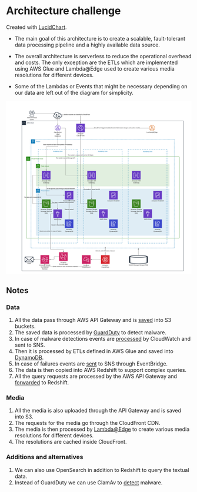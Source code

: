 # Architecture challenge

Created with [LucidChart](https://lucid.app/lucidchart/406b1ce1-7e95-4df1-b9ab-c5ad4a8cc6a2/edit?viewport_loc=-49%2C854%2C2852%2C1585%2C0_0&invitationId=inv_daf92fde-ebbe-4999-a1f2-bb9da30d88eb).

* The main goal of this architecture is to create a scalable, 
fault-tolerant data processing pipeline and a highly available data source.

* The overall architecture is serverless to reduce the operational overhead and costs. 
The only exception are the ETLs which are implemented using AWS Glue and Lambda@Edge used to create various media resolutions for different devices.

* Some of the Lambdas or Events that might be necessary depending on our data are left out of the diagram for simplicity.

![Architecture challenge](diagram.png)

## Notes

### Data

1. All the data pass through AWS API Gateway and is [saved](https://docs.aws.amazon.com/apigateway/latest/developerguide/integrating-api-with-aws-services-s3.html) into S3 buckets.
2. The saved data is processed by [GuardDuty](https://docs.aws.amazon.com/guardduty/latest/ug/s3-protection.html) to detect malware.
3. In case of malware detections events are [processed](https://docs.aws.amazon.com/guardduty/latest/ug/guardduty_findings_cloudwatch.html) by CloudWatch and sent to SNS.
4. Then it is processed by ETLs defined in AWS Glue and saved into [DynamoDB](https://aws.amazon.com/blogs/database/implement-vertical-partitioning-in-amazon-dynamodb-using-aws-glue/).
5. In case of failures events are [sent](https://repost.aws/knowledge-center/glue-job-fail-retry-lambda-sns-alerts) to SNS through EventBridge.
6. The data is then copied into AWS Redshift to support complex queries.
7. All the query requests are processed by the AWS API Gateway and [forwarded](https://aws.amazon.com/blogs/big-data/build-a-serverless-analytics-application-with-amazon-redshift-and-amazon-api-gateway/) to Redshift.

### Media

1. All the media is also uploaded through the API Gateway and is saved into S3.
2. The requests for the media go through the CloudFront CDN.
3. The media is then processed by [Lambda@Edge](https://aws.amazon.com/blogs/networking-and-content-delivery/resizing-images-with-amazon-cloudfront-lambdaedge-aws-cdn-blog/) to create various media resolutions for different devices.
4. The resolutions are cached inside CloudFront.

### Additions and alternatives

1. We can also use OpenSearch in addition to Redshift to query the textual data.
2. Instead of GuardDuty we can use ClamAv to [detect](https://aws.amazon.com/blogs/developer/virus-scan-s3-buckets-with-a-serverless-clamav-based-cdk-construct/) malware.